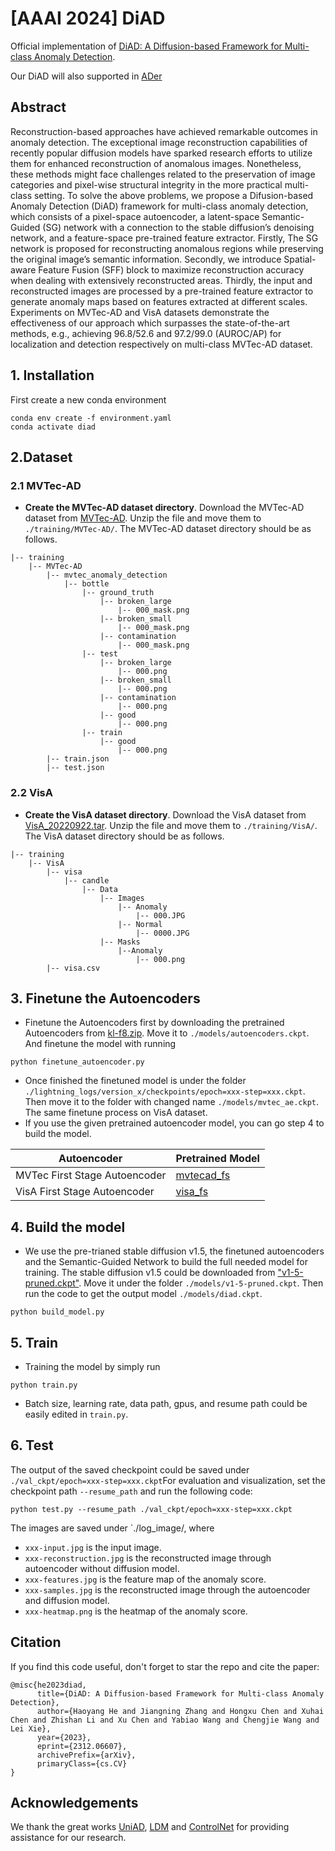 # [AAAI 2024] DiAD
Official implementation of [DiAD: A Diffusion-based Framework for Multi-class Anomaly Detection](https://arxiv.org/abs/2312.06607).

Our DiAD will also supported in [ADer](https://github.com/zhangzjn/ADer)

## Abstract
Reconstruction-based approaches have achieved remarkable outcomes in anomaly detection. The exceptional image reconstruction capabilities of recently popular diffusion models have sparked research efforts to utilize them for enhanced reconstruction of anomalous images. Nonetheless, these methods might face challenges related to the preservation of image categories and pixel-wise structural integrity in the more practical multi-class setting. To solve the above problems, we propose a Difusion-based Anomaly Detection (DiAD) framework for multi-class anomaly detection, which consists of a pixel-space autoencoder, a latent-space Semantic-Guided (SG) network with a connection to the stable diffusion’s denoising network, and a feature-space pre-trained feature extractor. Firstly, The SG network is proposed for reconstructing anomalous regions while preserving the original image’s semantic information. Secondly, we introduce Spatial-aware Feature Fusion (SFF) block to maximize reconstruction accuracy when dealing with extensively reconstructed areas. Thirdly, the input and reconstructed images are processed by a pre-trained feature extractor to generate anomaly maps based on features extracted at different scales. Experiments on MVTec-AD and VisA datasets demonstrate the effectiveness of our approach which surpasses the state-of-the-art methods, e.g., achieving 96.8/52.6 and 97.2/99.0 (AUROC/AP) for localization and detection respectively on multi-class MVTec-AD dataset.
## 1. Installation

First create a new conda environment

    conda env create -f environment.yaml
    conda activate diad

## 2.Dataset
### 2.1 MVTec-AD
- **Create the MVTec-AD dataset directory**. Download the MVTec-AD dataset from [MVTec-AD](https://www.mvtec.com/company/research/datasets/mvtec-ad). Unzip the file and move them to `./training/MVTec-AD/`. The MVTec-AD dataset directory should be as follows. 

```
|-- training
    |-- MVTec-AD
        |-- mvtec_anomaly_detection
            |-- bottle
                |-- ground_truth
                    |-- broken_large
                        |-- 000_mask.png
                    |-- broken_small
                        |-- 000_mask.png
                    |-- contamination
                        |-- 000_mask.png
                |-- test
                    |-- broken_large
                        |-- 000.png
                    |-- broken_small
                        |-- 000.png
                    |-- contamination
                        |-- 000.png
                    |-- good
                        |-- 000.png
                |-- train
                    |-- good
                        |-- 000.png
        |-- train.json
        |-- test.json
```

### 2.2 VisA
- **Create the VisA dataset directory**. Download the VisA dataset from [VisA_20220922.tar](https://amazon-visual-anomaly.s3.us-west-2.amazonaws.com/VisA_20220922.tar). Unzip the file and move them to `./training/VisA/`. The VisA dataset directory should be as follows. 

```
|-- training
    |-- VisA
        |-- visa
            |-- candle
                |-- Data
                    |-- Images
                        |-- Anomaly
                            |-- 000.JPG
                        |-- Normal
                            |-- 0000.JPG
                    |-- Masks
                        |--Anomaly 
                            |-- 000.png        
        |-- visa.csv
```

## 3. Finetune the Autoencoders
- Finetune the Autoencoders first by downloading the pretrained Autoencoders from [kl-f8.zip](https://ommer-lab.com/files/latent-diffusion/kl-f8.zip). Move it to `./models/autoencoders.ckpt`.
And finetune the model with running


`python finetune_autoencoder.py`

- Once finished the finetuned model is under the folder `./lightning_logs/version_x/checkpoints/epoch=xxx-step=xxx.ckpt`.
Then move it to the folder with changed name `./models/mvtec_ae.ckpt`. The same finetune process on VisA dataset.
- If you use the given pretrained autoencoder model, you can go step 4 to build the model.

| Autoencoder        | Pretrained Model                                                                                 |
|--------------------|--------------------------------------------------------------------------------------------------|
| MVTec First Stage Autoencoder | [mvtecad_fs](https://drive.google.com/file/d/1vDfywjGqoWRHMxj-5fifujK29_XyHuCQ/view?usp=sharing) |
| VisA First Stage Autoencoder  | [visa_fs](https://drive.google.com/file/d/1zycpAbWwIVodwTo0Bh1oK8xKliuTT3ul/view?usp=sharing)    |

## 4. Build the model
- We use the pre-trianed stable diffusion v1.5, the finetuned autoencoders and the Semantic-Guided Network to build the full needed model for training.
The stable diffusion v1.5 could be downloaded from ["v1-5-pruned.ckpt"](https://huggingface.co/runwayml/stable-diffusion-v1-5/tree/main). Move it under the folder `./models/v1-5-pruned.ckpt`. 
Then run the code to get the output model `./models/diad.ckpt`.

`python build_model.py`


## 5. Train
- Training the model by simply run

`python train.py`
- Batch size, learning rate, data path, gpus, and resume path could be easily edited in `train.py`.


## 6. Test
The output of the saved checkpoint could be saved under `./val_ckpt/epoch=xxx-step=xxx.ckpt`For evaluation and visualization, set the checkpoint path `--resume_path` and run the following code:

`python test.py --resume_path ./val_ckpt/epoch=xxx-step=xxx.ckpt`

The images are saved under `./log_image/, where
- `xxx-input.jpg` is the input image.
- `xxx-reconstruction.jpg` is the reconstructed image through autoencoder without diffusion model.
- `xxx-features.jpg` is the feature map of the anomaly score.
- `xxx-samples.jpg` is the reconstructed image through the autoencoder and diffusion model.
- `xxx-heatmap.png` is the heatmap of the anomaly score.

## Citation
If you find this code useful, don't forget to star the repo and cite the paper:
```
@misc{he2023diad,
      title={DiAD: A Diffusion-based Framework for Multi-class Anomaly Detection},
      author={Haoyang He and Jiangning Zhang and Hongxu Chen and Xuhai Chen and Zhishan Li and Xu Chen and Yabiao Wang and Chengjie Wang and Lei Xie},
      year={2023},
      eprint={2312.06607},
      archivePrefix={arXiv},
      primaryClass={cs.CV}
}
```
## Acknowledgements
We thank the great works [UniAD](https://github.com/zhiyuanyou/UniAD), [LDM](https://github.com/CompVis/latent-diffusion) and [ControlNet](https://github.com/lllyasviel/ControlNet) for providing assistance for our research.
